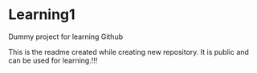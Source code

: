 # Learning1
Dummy project for learning Github

This is the readme created while creating new repository. It is public and can be used for learning.!!!
